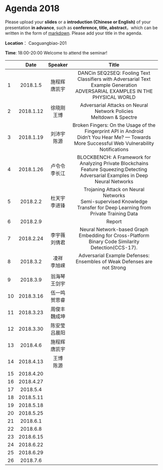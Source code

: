 # Agenda 2018
Please upload your **slides** or a **introduction (Chinese or English)** of your presentation **in advance**,
such as **conference, title, abstract**，which can be written in the form of [markdown](http://sspai.com/25137). Please add your title in the agenda.

**Location**： Caoguangbiao-201 

**Time**: 18:00-20:00  Welcome to attend the seminar!

||Date|Speaker|Title|
|---|:---:|:---:|:---:|
|1|2018.1.5|施程辉 <br> 唐凯宇|DANCin SEQ2SEQ: Fooling Text Classifiers with Adversarial Text Example Generation <br>ADVERSARIAL EXAMPLES IN THE PHYSICAL WORLD|
|2|2018.1.12|徐晓刚 <br> 王博|Adversarial Attacks on Neural Network Policies <br> Meltdown & Spectre|
|3|2018.1.19|刘沛宇 <br> 陈源|Broken Fingers: On the Usage of the Fingerprint API in Android <br> Didn’t You Hear Me? — Towards More Successful Web Vulnerability Notifications |
|4|2018.1.26|卢令令 <br> 李长江|BLOCKBENCH: A Framework for Analyzing Private Blockchains <br>  Feature Squeezing:Detecting Adversarial Examples in Deep Neural Networks|
|5|2018.2.2|杜天宇 <br> 李进锋|Trojaning Attack on Neural Networks<br> Semi-supervised Knowledge Transfer for Deep Learning from Private Training Data|
|6|2018.2.9| <br> | Report
|7|2018.2.24|李宇薇 <br> 刘倩君| Neural Network-based Graph Embedding for Cross-Platform Binary Code Similarity Detection(CCS-17).
|8|2018.3.2|凌祥 <br>李旭嵘 | Adversarial Example Defenses: Ensembles of Weak Defenses are not Strong <br> |
|9|2018.3.9 |翁海琴 <br> 王剑宇|
|10|2018.3.16|伍一鸣 <br> 贺思睿|
|11|2018.3.23|周俊丰 <br> 魏成坤|
|12|2018.3.30|陈安莹<br>吕晨阳|
|13|2018.4.6|施程辉 <br>唐凯宇|
|14|2018.4.13|王博<br>陈源|
|15|2018.4.20|<br>|
|16|2018.4.27|<br>|
|17|2018.5.4|<br>|
|18|2018.5.11|<br>|
|19|2018.5.18|<br>|
|20|2018.5.25|<br>|
|21|2018.6.1|<br>|
|22|2018.6.8|<br>|
|23|2018.6.15|<br>|
|24|2018.6.22|<br>|
|25|2018.6.29|<br>|
|26|2018.7.6|<br>|
